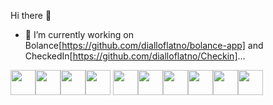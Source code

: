 Hi there 👋
<!-- 
**dialloflatno/dialloflatno** is a ✨ _special_ ✨ repository because its `README.md` (this file) appears on your GitHub profile.
Here are some ideas to get you started: -->

- 🔭 I’m currently working on Bolance[https://github.com/dialloflatno/bolance-app] and CheckedIn[https://github.com/dialloflatno/Checkin]...
<!-- - 🌱 I’m currently learning ...
- 👯 I’m looking to collaborate on ...
- 🤔 I’m looking for help with ...
- 💬 Ask me about ...
- 📫 How to reach me: ...
- 😄 Pronouns: ...
- ⚡ Fun fact: ... -->

<img src="https://cdn.jsdelivr.net/gh/devicons/devicon/icons/figma/figma-original.svg"  height='40' /><img src="https://cdn.jsdelivr.net/gh/devicons/devicon/icons/nodejs/nodejs-plain-wordmark.svg" height='40'/><img src="https://cdn.jsdelivr.net/gh/devicons/devicon/icons/css3/css3-plain.svg" height ='40'/><img src="https://cdn.jsdelivr.net/gh/devicons/devicon/icons/ruby/ruby-plain-wordmark.svg" height ='40'/>
<img src="https://cdn.jsdelivr.net/gh/devicons/devicon/icons/javascript/javascript-plain.svg" height ='40' /><img src="https://cdn.jsdelivr.net/gh/devicons/devicon/icons/photoshop/photoshop-line.svg"  height='40' /><img src="https://cdn.jsdelivr.net/gh/devicons/devicon/icons/postgresql/postgresql-original.svg" height='40' /><img src="https://cdn.jsdelivr.net/gh/devicons/devicon/icons/vscode/vscode-plain.svg" height='40' /><img src="https://cdn.jsdelivr.net/gh/devicons/devicon/icons/illustrator/illustrator-line.svg"  height='40'/><img src="https://cdn.jsdelivr.net/gh/devicons/devicon/icons/html5/html5-plain.svg" height='40'/>









